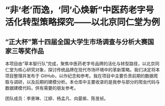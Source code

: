 # “非‘老’而逸，‘同’心焕新”中医药老字号活化转型策略探究——以北京同仁堂为例
## “正大杯”第十四届全国大学生市场调查与分析大赛国家三等奖作品
本项目由“草本智行队”完成，聚焦中医药老字号品牌的活化与转型路径，以北京同仁堂为核心研究对象，探讨传统品牌在现代市场环境中的革新策略。我们决定将本项目整理并发布于 GitHub，以作纪念和参考。我在项目中主要负责前期的数据爬取与调研，以及后期的建模分析。本仓库中主要收录的是我参与部分的爬虫代码与数据建模代码，供有需要的朋友参考。

团队成员：李景琳、江婷、杨孟凡、向晏紫、陈昱祯。



